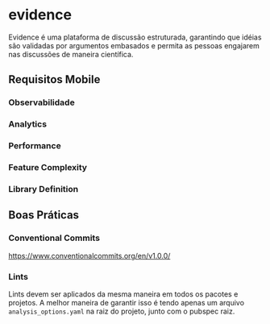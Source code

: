 # evidence

Evidence é uma plataforma de discussão estruturada, garantindo que idéias são validadas por argumentos embasados e permita as pessoas engajarem nas discussões de maneira científica.

## Requisitos Mobile
### Observabilidade
### Analytics
### Performance
### Feature Complexity
### Library Definition

## Boas Práticas
### Conventional Commits
https://www.conventionalcommits.org/en/v1.0.0/

### Lints
Lints devem ser aplicados da mesma maneira em todos os pacotes e projetos. A melhor maneira de garantir isso é tendo apenas um arquivo `analysis_options.yaml` na raiz do projeto, junto com o pubspec raiz.